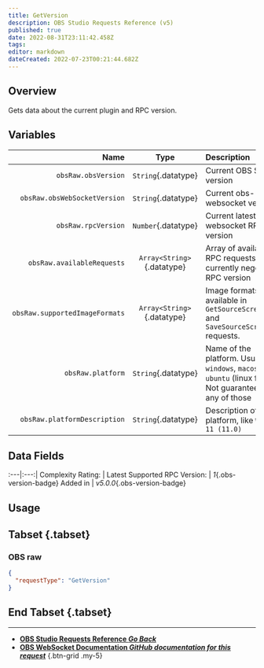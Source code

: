 ```yaml
---
title: GetVersion
description: OBS Studio Requests Reference (v5)
published: true
date: 2022-08-31T23:11:42.458Z
tags: 
editor: markdown
dateCreated: 2022-07-23T00:21:44.682Z
---
```


## Overview
Gets data about the current plugin and RPC version.

## Variables
Name | Type | Description | 
----:|:---------:|:------------|
`obsRaw.obsVersion` | `String`{.datatype} | Current OBS Studio version
`obsRaw.obsWebSocketVersion` | `String`{.datatype} | Current obs-websocket version 
`obsRaw.rpcVersion` | `Number`{.datatype} | Current latest obs-websocket RPC version
`obsRaw.availableRequests` | `Array<String>`{.datatype} | Array of available RPC requests for the currently negotiated RPC version 
`obsRaw.supportedImageFormats` | `Array<String>`{.datatype} | Image formats available in `GetSourceScreenshot` and `SaveSourceScreenshot` requests.
`obsRaw.platform` | `String`{.datatype} | Name of the platform. Usually `windows`, `macos`, or `ubuntu` (linux flavor). Not guaranteed to be any of those
`obsRaw.platformDescription` | `String`{.datatype} | Description of the platform, like `Windows 11 (11.0)`

## Data Fields
:---|:---:|
Complexity Rating: | <span class="stars stars--1"></span>
Latest Supported RPC Version: | *1*{.obs-version-badge}
Added in | *v5.0.0*{.obs-version-badge}

## Usage
## Tabset {.tabset}
### OBS raw
```json
{
  "requestType": "GetVersion"
}
```
## End Tabset {.tabset}

---

- [<i class="mdi mdi-chevron-left"></i>**OBS Studio Requests Reference *Go Back***](/en/Broadcasters/OBS/Requests)
- [<i class="mdi mdi-github"></i> **OBS WebSocket Documentation *GitHub documentation for this request***](https://github.com/obsproject/obs-websocket/blob/master/docs/generated/protocol.md#getversion)
{.btn-grid .my-5}
